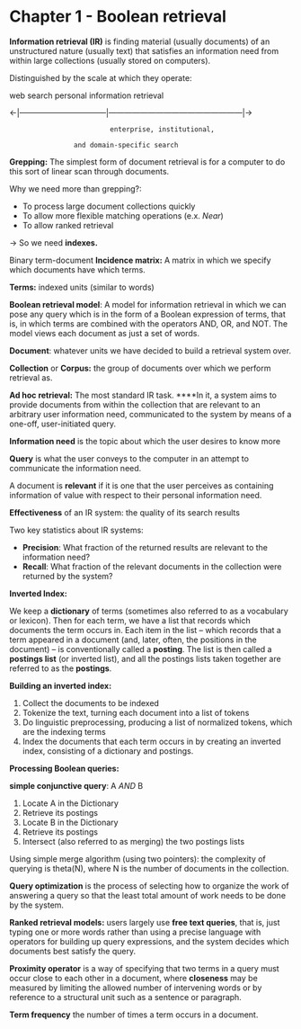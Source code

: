 # Chapter 1 - Boolean retrieval

**Information retrieval (IR)** is finding material (usually documents) of an unstructured nature (usually text) that satisfies an information need from within large collections (usually stored on computers).

Distinguished by the scale at which they operate:

web search                                                                   personal information retrieval

  ←|———————————|—————————————————|→

                             enterprise, institutional,

                    and domain-specific search

**Grepping:** The simplest form of document retrieval is for a computer to do this sort of linear scan through documents.

Why we need more than grepping?:

- To process large document collections quickly
- To allow more flexible matching operations (e.x. *Near*)
- To allow ranked retrieval

→ So we need **indexes.**

Binary term-document **Incidence matrix:** A matrix in which we specify which documents have which terms.

**Terms:** indexed units (similar to words)

**Boolean retrieval model**: A model for information retrieval in which we can pose any query which is in the form of a Boolean expression of terms, that is, in which terms are combined with the operators AND, OR, and NOT. The model views each document as just a set of words.

**Document**: whatever units we have decided to build a retrieval system over.

**Collection** or **Corpus:** the group of documents over which we perform retrieval as.

**Ad hoc retrieval:** The most standard IR task. ****In it, a system aims to provide documents from within the collection that are relevant to an arbitrary user information need, communicated to the system by means of a one-off, user-initiated query. 

**Information need** is the topic about which the user desires to know more

**Query** is what the user conveys to the computer in an attempt to communicate the information need. 

A document is **relevant** if it is one that the user perceives as containing information of value with respect to their personal information need. 

**Effectiveness** of an IR system: the quality of its search results

Two key statistics about IR systems:

- **Precision**: What fraction of the returned results are relevant to the information need?
- **Recall**: What fraction of the relevant documents in the collection were returned by the system?

**Inverted Index:**

We keep a **dictionary** of terms (sometimes also referred to as a vocabulary or lexicon). Then for each term, we have a list that records which documents the term occurs in. Each item in the list – which records that a term appeared in a document (and, later, often, the positions in the document) – is conventionally called a **posting**. The list is then called a **postings list** (or inverted list), and all the postings lists taken together are referred to as the **postings**.

**Building an inverted index:**

1. Collect the documents to be indexed
2. Tokenize the text, turning each document into a list of tokens
3. Do linguistic preprocessing, producing a list of normalized tokens, which are the indexing terms
4. Index the documents that each term occurs in by creating an inverted index, consisting of a dictionary and postings.

**Processing Boolean queries:**

**simple conjunctive query**: A *AND* B

1. Locate A in the Dictionary
2. Retrieve its postings
3. Locate B in the Dictionary
4. Retrieve its postings
5. Intersect (also referred to as merging) the two postings lists

Using simple merge algorithm (using two pointers): the complexity of querying is theta(N), where N is the number of documents in the collection.

**Query optimization** is the process of selecting how to organize the work of answering a query so that the least total amount of work needs to be done by the system.

**Ranked retrieval models:** users largely use **free text queries**, that is, just typing one or more words rather than using a precise language with operators for building up query expressions, and the system decides which documents best satisfy the query.

**Proximity operator** is a way of specifying that two terms in a query must occur close to each other in a document, where **closeness** may be measured by limiting the allowed number of intervening words or by reference to a structural unit such as a sentence or paragraph.

**Term frequency** the number of times a term occurs in a document.